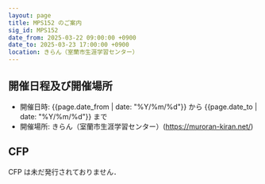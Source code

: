 ```yaml
---
layout: page
title: MPS152 のご案内
sig_id: MPS152
date_from: 2025-03-22 09:00:00 +0900
date_to: 2025-03-23 17:00:00 +0900
location: きらん（室蘭市生涯学習センター）
---
```

## 開催日程及び開催場所

- 開催日時: {{page.date_from | date: "%Y/%m/%d"}} から {{page.date_to | date: "%Y/%m/%d"}} まで
- 開催場所: きらん（室蘭市生涯学習センター）(<https://muroran-kiran.net/>)

## CFP

CFP は未だ発行されておりません．
